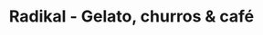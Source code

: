 ---
title: "Radikal  - Gelato, churros & café"
url: /montreal/radikal-gelato-churros-and-cafe/
shop: dairy
---